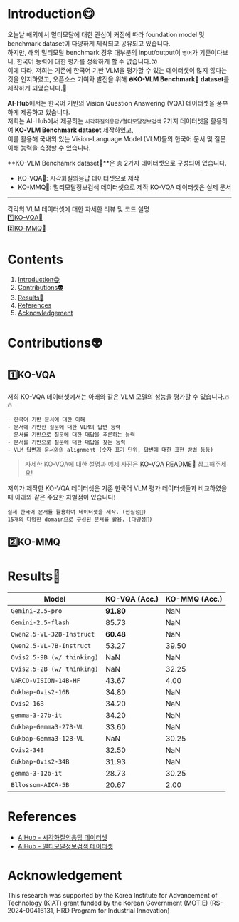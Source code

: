 # Introduction😋
오늘날 해외에서 멀티모달에 대한 관심이 커짐에 따라 foundation model 및 benchmark dataset이 다양하게 제작되고 공유되고 있습니다.  
하지만, 해외 멀티모달 benchmark 경우 대부분의 input/output이 `영어`가 기준이다보니, 한국어 능력에 대한 평가를 정확하게 할 수 없습니다.😵   
이에 따라, 저희는 기존에 한국어 기반 VLM을 평가할 수 있는 데이터셋이 많지 않다는 것을 인지하였고, 오픈소스 기여와 발전을 위해 **🔥KO-VLM Benchmark🔱 dataset**를 제작하게 되었습니다.🤗  
  
**AI-Hub**에서는 한국어 기반의 Vision Question Answering (VQA) 데이터셋을 풍부하게 제공하고 있습니다.  
저희는 AI-Hub에서 제공하는 `시각화질의응답/멀티모달정보검색` 2가지 데이터셋을 활용하여 **KO-VLM Benchmark dataset** 제작하였고,  
이를 활용해 국내외 있는 Vision-Language Model (VLM)들의 한국어 문서 및 질문 이해 능력을 측정할 수 있습니다.  

**KO-VLM Benchamrk dataset🔱**은 총 2가지 데이터셋으로 구성되어 있습니다.  
- KO-VQA🔱: 시각화질의응답 데이터셋으로 제작
- KO-MMQ🔱: 멀티모달정보검색 데이터셋으로 제작
KO-VQA 데이터셋은 실제 문서

---
각각의 VLM 데이터셋에 대한 자세한 리뷰 및 코드 설명  
1️⃣[KO-VQA🔱](https://github.com/Marker-Inc-Korea/KO-VLM-Benchmark/tree/main/KO-VQA)  
2️⃣[KO-MMQ🔱](https://github.com/Marker-Inc-Korea/KO-VLM-Benchmark/tree/main/KO-MMQ)
  
# Contents
1. [Introduction😋](https://github.com/Marker-Inc-Korea/KO-VQA-Benchmark?tab=readme-ov-file#introduction)
2. [Contributions👽](https://github.com/Marker-Inc-Korea/KO-VQA-Benchmark?tab=readme-ov-file#how-to-evaluate)
3. [Results🌟](https://github.com/Marker-Inc-Korea/KO-VQA-Benchmark?tab=readme-ov-file#results)
4. [References](https://github.com/Marker-Inc-Korea/KO-VQA-Benchmark?tab=readme-ov-file#references)
5. [Acknowledgement](https://github.com/Marker-Inc-Korea/KO-VQA-Benchmark?tab=readme-ov-file#acknowledgement)
  
# Contributions👽
## 1️⃣KO-VQA
저희 KO-VQA 데이터셋에서는 아래와 같은 VLM 모델의 성능을 평가할 수 있습니다.🔥🔥  
```
- 한국어 기반 문서에 대한 이해
- 문서에 기반한 질문에 대한 VLM의 답변 능력
- 문서를 기반으로 질문에 대한 대답을 추론하는 능력
- 문서를 기반으로 질문에 대한 대답을 찾는 능력
- VLM 답변과 문서와의 alignment (숫자 표기 단위, 답변에 대한 표현 방법 등등)
```
> 자세한 KO-VQA에 대한 설명과 예제 사진은 [KO-VQA README🔱](https://github.com/Marker-Inc-Korea/KO-VLM-Benchmark/tree/main/KO-VQA) 참고해주세요!
  
저희가 제작한 KO-VQA 데이터셋은 기존 한국어 VLM 평가 데이터셋들과 비교하였을 때 아래와 같은 주요한 차별점이 있습니다!
```
실제 한국어 문서를 활용하여 데이터셋을 제작. (현실성🌟)
15개의 다양한 domain으로 구성된 문서를 활용. (다양성🌟)
```
  
## 2️⃣KO-MMQ
  
# Results🌟
| Model | KO-VQA (Acc.) | KO-MMQ (Acc.) |
| ------------- | ------------- | ------------- |
| `Gemini-2.5-pro` | **91.80** | NaN |
| `Gemini-2.5-flash` | 85.73 | NaN |
| `Qwen2.5-VL-32B-Instruct` | **60.48** | NaN |
| `Qwen2.5-VL-7B-Instruct` | 53.27 | 39.50 |
| `Ovis2.5-9B (w/ thinking)` | NaN | NaN |
| `Ovis2.5-2B (w/ thinking)` | NaN | 32.25 |
| `VARCO-VISION-14B-HF` | 43.67 | 4.00 |
| `Gukbap-Ovis2-16B` | 34.80 | NaN |
| `Ovis2-16B` | 34.20 | NaN |
| `gemma-3-27b-it` | 34.20 | NaN |
| `Gukbap-Gemma3-27B-VL` | 33.60 | NaN |
| `Gukbap-Gemma3-12B-VL` | NaN | 30.25 |
| `Ovis2-34B` | 32.50 | NaN |
| `Gukbap-Ovis2-34B` | 31.93 | NaN |
| `gemma-3-12b-it` | 28.73 | 30.25 |
| `Bllossom-AICA-5B` | 20.67 | 2.00 |
   
# References
- [AIHub - 시각화질의응답 데이터셋](https://www.aihub.or.kr/aihubdata/data/view.do?currMenu=115&topMenu=100&dataSetSn=71812)
- [AIHub - 멀티모달정보검색 데이터셋](https://www.aihub.or.kr/aihubdata/data/view.do?currMenu=115&topMenu=100&dataSetSn=71813)

# Acknowledgement 
This research was supported by the Korea Institute for Advancement of Technology (KIAT) grant funded by the Korean Government (MOTIE) (RS-2024-00416131, HRD Program for Industrial Innovation)
